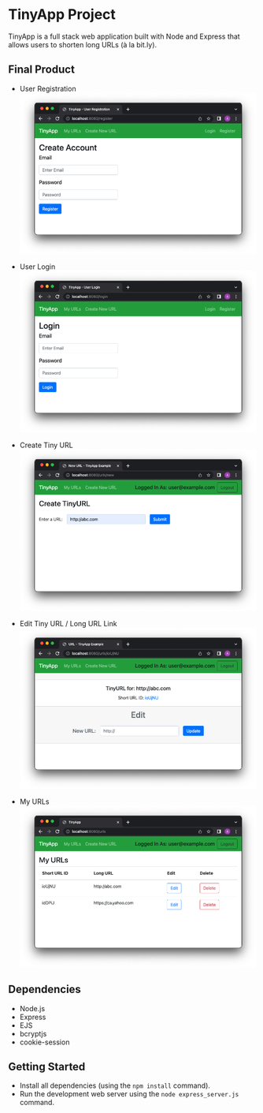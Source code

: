 # TinyApp Project

TinyApp is a full stack web application built with Node and Express that allows users to shorten long URLs (à la bit.ly).

## Final Product

- User Registration
!["User Registration"](docs/registration.png)

- User Login
!["User Login"](docs/login.png)

- Create Tiny URL
!["Create Tiny URL"](docs/createTinyURL.png)

- Edit Tiny URL / Long URL Link
!["Edit Tiny URL or use link to go to website"](docs/editTinyURL.png)

- My URLs
!["My URLs"](docs/myURL.png)

## Dependencies

- Node.js
- Express
- EJS
- bcryptjs
- cookie-session

## Getting Started

- Install all dependencies (using the `npm install` command).
- Run the development web server using the `node express_server.js` command.